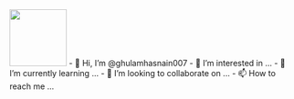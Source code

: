 <img src="https://encrypted-tbn0.gstatic.com/images?q=tbn:ANd9GcSVBYI_hOs2HxWsfCPrMFDjnHs-iHLrHPwyJw&usqp=CAU" width="100px" />
- 👋 Hi, I’m @ghulamhasnain007
- 👀 I’m interested in ...
- 🌱 I’m currently learning ...
- 💞️ I’m looking to collaborate on ...
- 📫 How to reach me ...

<!---
ghulamhasnain007/ghulamhasnain007 is a ✨ special ✨ repository because its `README.md` (this file) appears on your GitHub profile.
You can click the Preview link to take a look at your changes.
--->
